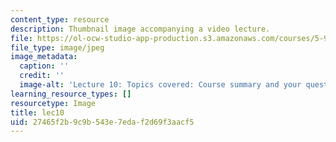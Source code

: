 ```yaml
---
content_type: resource
description: Thumbnail image accompanying a video lecture.
file: https://ol-ocw-studio-app-production.s3.amazonaws.com/courses/5-95j-teaching-college-level-science-and-engineering-spring-2009/27465f2b9c9b543e7edaf2d69f3aacf5_lec10.jpg
file_type: image/jpeg
image_metadata:
  caption: ''
  credit: ''
  image-alt: 'Lecture 10: Topics covered: Course summary and your questions'
learning_resource_types: []
resourcetype: Image
title: lec10
uid: 27465f2b-9c9b-543e-7eda-f2d69f3aacf5
---
```

